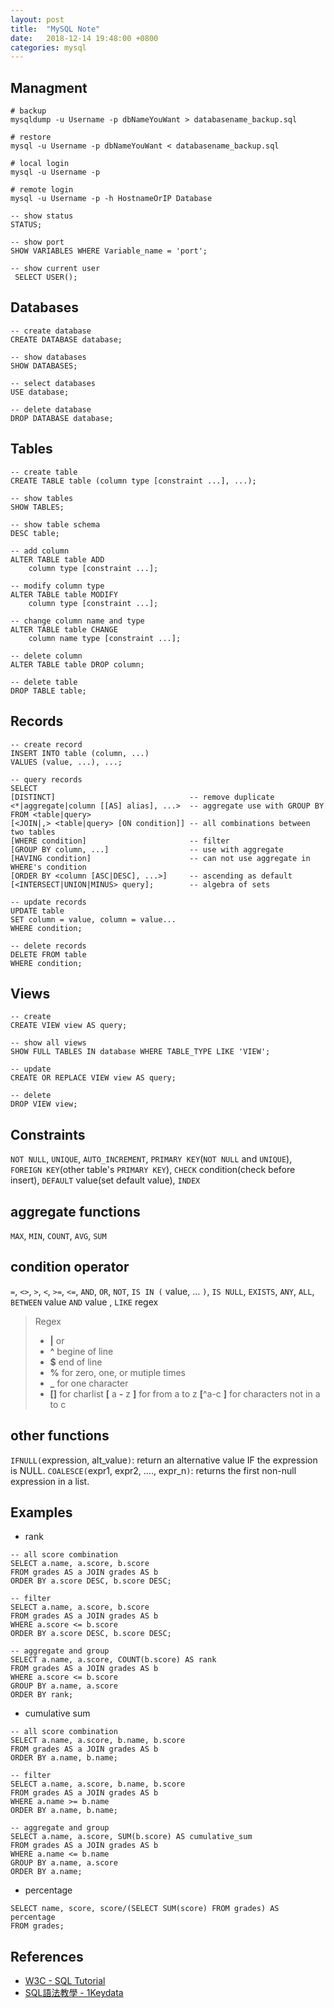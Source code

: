 ```yaml
---
layout: post
title:  "MySQL Note"
date:   2018-12-14 19:48:00 +0800
categories: mysql 
---
```

## Managment
```
# backup
mysqldump -u Username -p dbNameYouWant > databasename_backup.sql 

# restore
mysql -u Username -p dbNameYouWant < databasename_backup.sql

# local login
mysql -u Username -p

# remote login 
mysql -u Username -p -h HostnameOrIP Database
```
```
-- show status
STATUS;

-- show port
SHOW VARIABLES WHERE Variable_name = 'port';

-- show current user
 SELECT USER(); 
```

## Databases
```
-- create database
CREATE DATABASE database;

-- show databases
SHOW DATABASES;

-- select databases
USE database;

-- delete database
DROP DATABASE database;
```
## Tables
```
-- create table
CREATE TABLE table (column type [constraint ...], ...);

-- show tables
SHOW TABLES;

-- show table schema
DESC table;

-- add column
ALTER TABLE table ADD 
    column type [constraint ...];

-- modify column type
ALTER TABLE table MODIFY 
    column type [constraint ...];

-- change column name and type
ALTER TABLE table CHANGE 
    column name type [constraint ...];

-- delete column
ALTER TABLE table DROP column;

-- delete table
DROP TABLE table;
```

## Records
```
-- create record
INSERT INTO table (column, ...)
VALUES (value, ...), ...;

-- query records
SELECT 
[DISTINCT]                              -- remove duplicate
<*|aggregate|column [[AS] alias], ...>  -- aggregate use with GROUP BY
FROM <table|query>
[<JOIN|,> <table|query> [ON condition]] -- all combinations between two tables
[WHERE condition]                       -- filter
[GROUP BY column, ...]                  -- use with aggregate
[HAVING condition]                      -- can not use aggregate in WHERE's condition
[ORDER BY <column [ASC|DESC], ...>]     -- ascending as default
[<INTERSECT|UNION|MINUS> query];        -- algebra of sets

-- update records
UPDATE table
SET column = value, column = value...
WHERE condition;

-- delete records
DELETE FROM table
WHERE condition;
```

## Views
```
-- create
CREATE VIEW view AS query;

-- show all views
SHOW FULL TABLES IN database WHERE TABLE_TYPE LIKE 'VIEW';

-- update 
CREATE OR REPLACE VIEW view AS query;

-- delete
DROP VIEW view;
```

## Constraints
`NOT NULL`,
`UNIQUE`,
`AUTO_INCREMENT`,
`PRIMARY KEY`(`NOT NULL` and `UNIQUE`),
`FOREIGN KEY`(other table's `PRIMARY KEY`),
`CHECK` condition(check before insert),
`DEFAULT` value(set default value),
`INDEX`

## aggregate functions
`MAX`, `MIN`, `COUNT`, `AVG`, `SUM`

## condition operator
`=`, `<>`, `>`, `<`, `>=`, `<=`, `AND`, `OR`, `NOT`, `IS IN (` value, ... `)`, `IS NULL`, `EXISTS`, `ANY`, `ALL`, `BETWEEN` value `AND` value , `LIKE` regex
>Regex
>- **\|** or
>- **^** begine of line
>- **$** end of line
>- **%** for zero, one, or mutiple times
>- **_** for one character
>- **[]** for charlist
>**[** a **-** z **]** for from a to z
>**[**^a-c **]** for characters not in a to c

## other functions
`IFNULL(`expression, alt_value`)`: return an alternative value IF the expression is NULL.
`COALESCE(`expr1, expr2, ...., expr_n`)`: returns the first non-null expression in a list.



## Examples
- rank

```
-- all score combination
SELECT a.name, a.score, b.score
FROM grades AS a JOIN grades AS b 
ORDER BY a.score DESC, b.score DESC;

-- filter
SELECT a.name, a.score, b.score 
FROM grades AS a JOIN grades AS b 
WHERE a.score <= b.score 
ORDER BY a.score DESC, b.score DESC;

-- aggregate and group
SELECT a.name, a.score, COUNT(b.score) AS rank
FROM grades AS a JOIN grades AS b 
WHERE a.score <= b.score 
GROUP BY a.name, a.score 
ORDER BY rank;
```
- cumulative sum

```
-- all score combination
SELECT a.name, a.score, b.name, b.score 
FROM grades AS a JOIN grades AS b 
ORDER BY a.name, b.name;

-- filter 
SELECT a.name, a.score, b.name, b.score
FROM grades AS a JOIN grades AS b
WHERE a.name >= b.name 
ORDER BY a.name, b.name;

-- aggregate and group
SELECT a.name, a.score, SUM(b.score) AS cumulative_sum 
FROM grades AS a JOIN grades AS b 
WHERE a.name <= b.name 
GROUP BY a.name, a.score 
ORDER BY a.name;
```
- percentage

```
SELECT name, score, score/(SELECT SUM(score) FROM grades) AS percentage 
FROM grades;
```

## References
- [W3C - SQL Tutorial](https://www.w3schools.com/sql/default.asp)
- [SQL語法教學 - 1Keydata](https://www.1keydata.com/tw/sql/sql.html)
